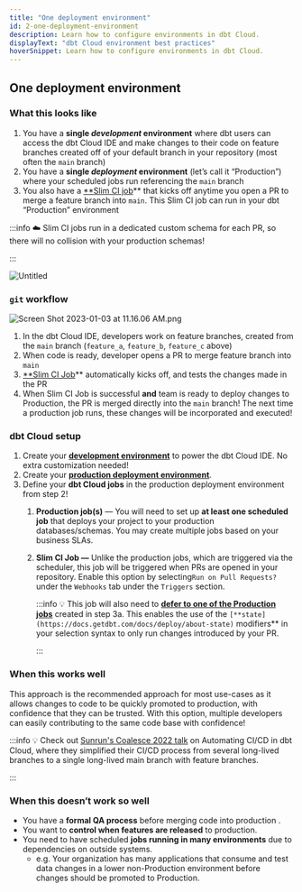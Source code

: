 ```yaml
---
title: "One deployment environment"
id: 2-one-deployment-environment
description: Learn how to configure environments in dbt Cloud.
displayText: "dbt Cloud environment best practices"
hoverSnippet: Learn how to configure environments in dbt Cloud.
---
```



## One deployment environment

### **What this looks like**

1. You have a **single *development* environment** where dbt users can access the dbt Cloud IDE and make changes to their code on feature branches created off of your default branch in your repository (most often the `main` branch)
2. You have a **single *deployment* environment** (let’s call it “Production”) where your scheduled jobs run referencing the `main` branch
3. You also have a [**Slim CI job](https://docs.getdbt.com/docs/deploy/cloud-ci-job)** that kicks off anytime you open a PR to merge a feature branch into `main`. This Slim CI job can run in your dbt “Production” environment

:::info
☁️ Slim CI jobs run in a dedicated custom schema for each PR, so there will no collision with your production schemas!

:::

![Untitled](Branches%20and%20Environments%20and%20dbt%20Projects,%20oh%20my!%2079979f54702d4a2db2059257cc413670/Untitled.png)

### `git` workflow

![Screen Shot 2023-01-03 at 11.16.06 AM.png](Branches%20and%20Environments%20and%20dbt%20Projects,%20oh%20my!%2079979f54702d4a2db2059257cc413670/Screen_Shot_2023-01-03_at_11.16.06_AM.png)

1. In the dbt Cloud IDE, developers work on feature branches, created from the `main` branch (`feature_a`, `feature_b`, `feature_c` above)
2. When code is ready, developer opens a PR to merge feature branch into `main`
3. [**Slim CI Job](https://docs.getdbt.com/docs/deploy/cloud-ci-job)** automatically kicks off, and tests the changes made in the PR
4. When Slim CI Job is successful ******and****** team is ready to deploy changes to Production, the PR is merged directly into the `main` branch! The next time a production job runs, these changes will be incorporated and executed!

### dbt Cloud setup

1. Create your [**development environment**](https://docs.getdbt.com/docs/collaborate/environments/dbt-cloud-environments#create-a-development-environment) to power the dbt Cloud IDE. No extra customization needed!
2. Create your **[production deployment environment](https://docs.getdbt.com/docs/collaborate/environments/dbt-cloud-environments#create-a-deployment-environment)**.
3. Define your **dbt Cloud jobs** in the production deployment environment from step 2!
    1. **Production job(s)** — You will need to set up **at least one scheduled job** that deploys your project to your production databases/schemas. You may create multiple jobs based on your business SLAs.
    2. **Slim CI Job —** Unlike the production jobs, which are triggered via the scheduler, this job will be triggered when PRs are opened in your repository. Enable this option by selecting`Run on Pull Requests?` under the `Webhooks` tab under the `Triggers` section.

        :::info
        💡 This job will also need to **[defer to one of the Production jobs](https://docs.getdbt.com/docs/deploy/cloud-ci-job#deferral-and-state-comparison)** created in step 3a. This enables the use of the `[**state](https://docs.getdbt.com/docs/deploy/about-state)` modifiers** in your selection syntax to only run changes introduced by your PR.

        :::

### **When this works well**

This approach is the recommended approach for most use-cases as it allows changes to code to be quickly promoted to production, with confidence that they can be trusted. With this option, multiple developers can easily contributing to the same code base with confidence!

:::info
💡 Check out [Sunrun's Coalesce 2022 talk](https://www.youtube.com/watch?v=vmBAO2XN-fM) on Automating CI/CD in dbt Cloud, where they simplified their CI/CD process from several long-lived branches to a single long-lived main branch with feature branches.

:::

### **When this doesn’t work so well**

- You have a **formal QA process** before merging code into production .
- You want to **control when features are released** to production.
- You need to have scheduled **jobs running in many environments** due to dependencies on outside systems.
  - e.g. Your organization has many applications that consume and test data changes in a lower non-Production environment before changes should be promoted to Production.
